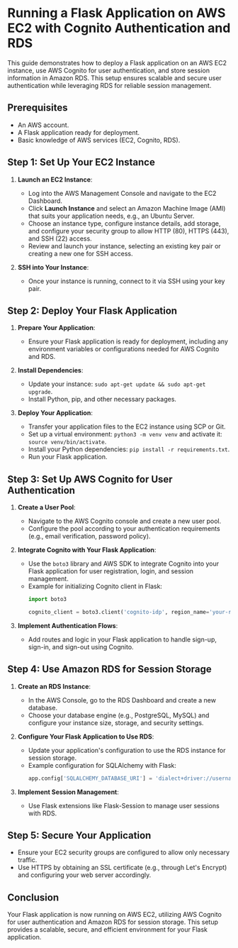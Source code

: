 # Running a Flask Application on AWS EC2 with Cognito Authentication and RDS

This guide demonstrates how to deploy a Flask application on an AWS EC2 instance, use AWS Cognito for user authentication, and store session information in Amazon RDS. This setup ensures scalable and secure user authentication while leveraging RDS for reliable session management.

## Prerequisites

- An AWS account.
- A Flask application ready for deployment.
- Basic knowledge of AWS services (EC2, Cognito, RDS).

## Step 1: Set Up Your EC2 Instance

1. **Launch an EC2 Instance**:
   - Log into the AWS Management Console and navigate to the EC2 Dashboard.
   - Click **Launch Instance** and select an Amazon Machine Image (AMI) that suits your application needs, e.g., an Ubuntu Server.
   - Choose an instance type, configure instance details, add storage, and configure your security group to allow HTTP (80), HTTPS (443), and SSH (22) access.
   - Review and launch your instance, selecting an existing key pair or creating a new one for SSH access.

2. **SSH into Your Instance**:
   - Once your instance is running, connect to it via SSH using your key pair.

## Step 2: Deploy Your Flask Application

1. **Prepare Your Application**:
   - Ensure your Flask application is ready for deployment, including any environment variables or configurations needed for AWS Cognito and RDS.

2. **Install Dependencies**:
   - Update your instance: `sudo apt-get update && sudo apt-get upgrade`.
   - Install Python, pip, and other necessary packages.

3. **Deploy Your Application**:
   - Transfer your application files to the EC2 instance using SCP or Git.
   - Set up a virtual environment: `python3 -m venv venv` and activate it: `source venv/bin/activate`.
   - Install your Python dependencies: `pip install -r requirements.txt`.
   - Run your Flask application.

## Step 3: Set Up AWS Cognito for User Authentication

1. **Create a User Pool**:
   - Navigate to the AWS Cognito console and create a new user pool.
   - Configure the pool according to your authentication requirements (e.g., email verification, password policy).

2. **Integrate Cognito with Your Flask Application**:
   - Use the `boto3` library and AWS SDK to integrate Cognito into your Flask application for user registration, login, and session management.
   - Example for initializing Cognito client in Flask:
     ```python
     import boto3

     cognito_client = boto3.client('cognito-idp', region_name='your-region')
     ```

3. **Implement Authentication Flows**:
   - Add routes and logic in your Flask application to handle sign-up, sign-in, and sign-out using Cognito.

## Step 4: Use Amazon RDS for Session Storage

1. **Create an RDS Instance**:
   - In the AWS Console, go to the RDS Dashboard and create a new database.
   - Choose your database engine (e.g., PostgreSQL, MySQL) and configure your instance size, storage, and security settings.

2. **Configure Your Flask Application to Use RDS**:
   - Update your application's configuration to use the RDS instance for session storage.
   - Example configuration for SQLAlchemy with Flask:
     ```python
     app.config['SQLALCHEMY_DATABASE_URI'] = 'dialect+driver://username:password@host:port/database'
     ```

3. **Implement Session Management**:
   - Use Flask extensions like Flask-Session to manage user sessions with RDS.

## Step 5: Secure Your Application

- Ensure your EC2 security groups are configured to allow only necessary traffic.
- Use HTTPS by obtaining an SSL certificate (e.g., through Let's Encrypt) and configuring your web server accordingly.

## Conclusion

Your Flask application is now running on AWS EC2, utilizing AWS Cognito for user authentication and Amazon RDS for session storage. This setup provides a scalable, secure, and efficient environment for your Flask application.
